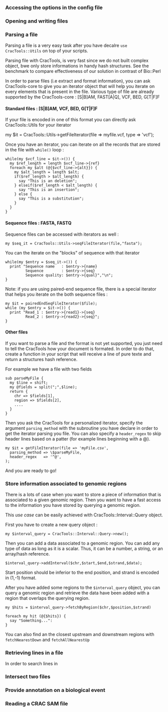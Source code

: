 ### Accessing the options in the config file

### Opening and writing files

### Parsing a file

Parsing a file is a very easy task after you have decalre `use CracTools::Utils` on top of your scripts.

Parsing file with CracTools, is very fast since we do not built complex object, bwe only store informations in handy hash structures. See the benchmark to compare effectiveness of our solution in contrast of Bio::Perl

In order to parse files (i.e extract and format information), you can ask
CracTools-core to give you an iterator object that will help you iterate on
every elements that is present in the file. Various type of file are already supported by the CracTools-core : [S|B]AM, FAST[A|Q], VCF, BED, G[T|F]F

#### Standard files : [S|B]AM, VCF, BED, G[T|F]F

If your file is encoded in one of this format you can directly ask CracTools::Utils for your iterator

  my $it = CracTools::Utils->getFileIterator(file => myfile.vcf, type => 'vcf');

Once you have an iterator, you can iterate on all the records that are stored in the file with `while()` loop :

    while(my $vcf_line = $it->()) {
      my $ref_length = length $vcf_line->{ref}
      foreach my $alt (@{$vcf_line->{alt}}) {
        my $alt_length = length $alt;
        if($ref_length > $alt_length) {
          say "This is an deletion";
        } elseif($ref_length < $alt_length) {
          say "This is an insertion";
        } else {
          say "This is a substitution";
        }
      }
    }

#### Sequence files : FASTA, FASTQ

Sequence files can be accessed with iterators as well :

    my $seq_it = CracTools::Utils->seqFileIterator(file,"fasta"); 

You can the iterate on the "blocks" of sequence with that iterator
  
    while(my $entry = $seq_it->()) {
      print "Sequence name   : $entry->{name}
             Sequence        : $entry->{seq}
             Sequence quality: $entry->{qual}","\n";
    }

Note: if you are using paired-end sequence file, there is a special iterator that helps you iterate on the both sequence files :

    my $it = pairedEndSeqFileIterator($file);
    while (my $entry = $it->()) {
      print "Read_1 : $entry->{read1}->{seq}
             Read_2 : $entry->{read2}->{seq}";
    }


#### Other files

If you want to parse a file and the format is not yet supported, you just need to tell the CracTools how your document is formated.
In order to do that, create a function in your script that will receive a line of pure texte and return a structures hash reference.

For example we have a file with two fields


    sub parseMyFile {
      my $line = shift;
      my @fields = split(";",$line);
      return {
        chr => $fields[1],
        region => $fields[2],
        ....
      }
    }

Then you ask the CracTools for a personalized iterator, specify the argument
`parsing_method` with the subroutine you have declare in order to get the
iterator parsing you file. You can also specify a `header_regex` to skip header lines based
on a patter (for example lines beginning with a @).

    my $it = getFileIterator(file => 'myFile.csv',
      parsing_method => \$parseMyFile,
      header_regex   => '^@',
    );

And you are ready to go!

### Store information associated to genomic regions

There is a lots of case when you want to store a piece of information that is associated to a given genomic region.
Then you want to have a fast access to the information you have stored by querying a genomic region.

This *use case* can be easily achieved with CracTools::Interval::Query object.

First you have to create a new query object :

    my $interval_query = CracTools::Interval::Query->new();

Then you can add a data associated to a genomic region. You can add any type of data as long as it is a scalar.
Thus, it can be a number, a string, or an array/hash reference.

    $interval_query->addInterval($chr,$start,$end,$strand,$data);

Start position should be inferior to the end position, and strand is encoded in (1,-1) format.

After you have added some regions to the `$interval_query` object, you can query a genomic region and retrieve
the data have been added with a region that overlaps the querying region.

    my $hits = $interval_query->fetchByRegion($chr,$position,$strand)

    foreach my hit (@{$hits}) {
      say "Something...":
    }

You can also find an the closest upstream and downstream regions with `fetchNearestDown` and `fetchAllNearestUp`

### Retrieving lines in a file

In order to search lines in

### Intersect two files

### Provide annotation on a biological event

### Reading a CRAC SAM file
